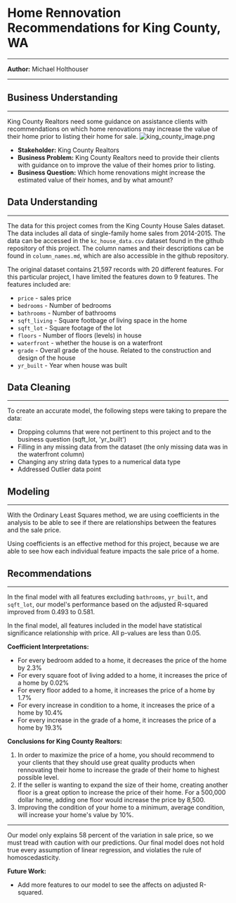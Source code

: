 # Home Rennovation Recommendations for King County, WA
---
**Author:** Michael Holthouser

---

## Business Understanding
---
King County Realtors need some guidance on assistance clients with recommendations on which home renovations may increase the value of their home prior to listing their home for sale. 
![king_county_image.png](attachment:king_county_image.png)
- **Stakeholder:** King County Realtors
- **Business Problem:** King County Realtors need to provide their clients with guidance on to improve the value of their homes prior to listing. 
- **Business Question:** Which home renovations might increase the estimated value of their homes, and by what amount?

## Data Understanding
---
The data for this project comes from the King County House Sales dataset. The data includes all data of single-family home sales from 2014-2015. The data can be accessed in the ``kc_house_data.csv`` dataset found in the github repository of this project.  The column names and their descriptions can be found in ``column_names.md``, which are also accessible in the github repository. 

The original dataset contains 21,597 records with 20 different features. For this particular project, I have limited the features down to 9 features.  The features included are: 
- `price` - sales price
- `bedrooms` - Number of bedrooms
- `bathrooms` - Number of bathrooms
- `sqft_living` - Square footbage of living space in the home
- `sqft_lot` - Square footage of the lot
- `floors` - Number of floors (levels) in house
- `waterfront` - whether the house is on a waterfront
- `grade` - Overall grade of the house. Related to the construction and design of the house
- `yr_built` - Year when house was built

## Data Cleaning
---
To create an accurate model, the following steps were taking to prepare the data: 
- Dropping columns that were not pertinent to this project and to the business question (sqft_lot, 'yr_built')
- Filling in any missing data from the dataset (the only missing data was in the waterfront column)
- Changing any string data types to a numerical data type
- Addressed Outlier data point

## Modeling
---
With the Ordinary Least Squares method, we are using coefficients in the analysis to be able to see if there are relationships between the features and the sale price. 

Using coefficients is an effective method for this project, because we are able to see how each individual feature impacts the sale price of a home. 

## Recommendations
---
In the final model with all features excluding ``bathrooms``, ``yr_built``, and ``sqft_lot``, our model's performance based on the adjusted R-squared improved from 0.493 to 0.581. 

In the final model, all features included in the model have statistical significance relationship with price.  All p-values are less than 0.05. 

**Coefficient Interpretations:**
- For every bedroom added to a home, it decreases the price of the home by 2.3%
- For every square foot of living added to a home, it increases the price of a home by 0.02%
- For every floor added to a home, it increases the price of a home by 1.7%
- For every increase in condition to a home, it increases the price of a home by 10.4%
- For every increase in the grade of a home, it increases the price of a home by 19.3%

**Conclusions for King County Realtors:**
1. In order to maximize the price of a home, you should recommend to your clients that they should use great quality      products when rennovating their home to increase the grade of their home to highest possible level.   
2. If the seller is wanting to expand the size of their home, creating another floor is a great option to increase the    price of their home. For a 500,000 dollar home, adding one floor would increase the price by 8,500.
3. Improving the condition of your home to a minimum, average condition, will increase your home's value by 10%. 
---
Our model only explains 58 percent of the variation in sale price, so we must tread with caution with our predictions. Our final model does not hold true every assumption of linear regression, and violaties the rule of homoscedasticity. 

**Future Work:**
- Add more features to our model to see the affects on adjusted R-squared. 
